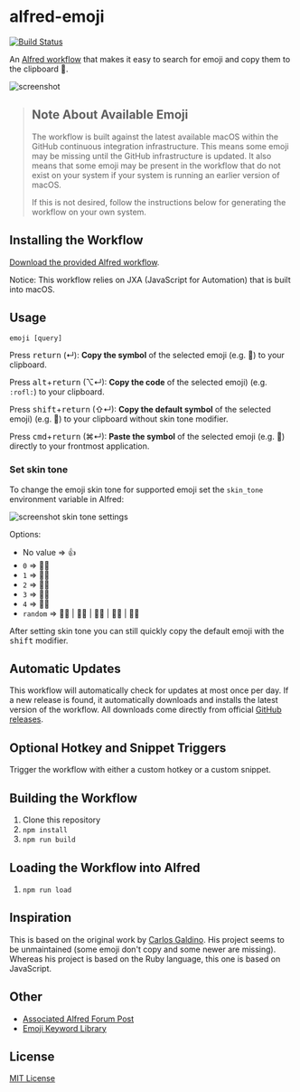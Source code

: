 # alfred-emoji

[![Build Status](https://travis-ci.org/jsumners/alfred-emoji.svg?branch=master)](https://travis-ci.org/jsumners/alfred-emoji)

An [Alfred workflow][alfred] that makes it easy to search for emoji and copy
them to the clipboard 🤘.

![screenshot](images/screenshot.png)

> ## Note About Available Emoji
>
> The workflow is built against the latest available macOS within the GitHub
> continuous integration infrastructure. This means some emoji may be missing
> until the GitHub infrastructure is updated. It also means that some emoji
> may be present in the workflow that do not exist on your system if your
> system is running an earlier version of macOS.
>
> If this is not desired, follow the instructions below for generating the
> workflow on your own system.

## Installing the Workflow

[Download the provided Alfred workflow][releases].

Notice: This workflow relies on JXA (JavaScript for Automation) that is built
into macOS.

## Usage

```
emoji [query]
```

Press <kbd>return</kbd> (↵): **Copy the symbol** of the selected emoji (e.g. 🤣) to
your clipboard.

Press <kbd>alt</kbd>+<kbd>return</kbd> (⌥↵): **Copy the code** of the selected emoji)
(e.g. `:rofl:`) to your clipboard.

Press <kbd>shift</kbd>+<kbd>return</kbd> (⇧↵): **Copy the default symbol** of the selected emoji)
(e.g. 🤣) to your clipboard without skin tone modifier.

Press <kbd>cmd</kbd>+<kbd>return</kbd> (⌘↵): **Paste the symbol** of the selected
emoji (e.g. 🤣) directly to your frontmost application.

### Set skin tone

To change the emoji skin tone for supported emoji set the `skin_tone` environment variable in Alfred:

![screenshot skin tone settings](images/screenshot-skin-tone-setting.png)

Options:
- No value => 👍
- `0` => 👍🏻
- `1` => 👍🏼
- `2` => 👍🏽
- `3` => 👍🏾
- `4` => 👍🏿
- `random` => 👍🏻 | 👍🏼 | 👍🏽 | 👍🏾 | 👍🏿

After setting skin tone you can still quickly copy the default emoji with the <kbd>shift</kbd> modifier.

## Automatic Updates

This workflow will automatically check for updates at most once per day. If a
new release is found, it automatically downloads and installs the latest
version of the workflow. All downloads come directly from official [GitHub
releases][releases].

## Optional Hotkey and Snippet Triggers

Trigger the workflow with either a custom hotkey or a custom snippet.

## Building the Workflow

1. Clone this repository
2. `npm install`
3. `npm run build`

## Loading the Workflow into Alfred

1. `npm run load`

## Inspiration

This is based on the original work by [Carlos Galdino][carlos]. His project
seems to be unmaintained (some emoji don't copy and some newer are missing).
Whereas his project is based on the Ruby language, this one is based on
JavaScript.

## Other

* [Associated Alfred Forum Post][alfredforum]
* [Emoji Keyword Library][emojilib]

## License

[MIT License](http://jsumners.mit-license.org/)

[alfred]: https://alfredapp.com/
[carlos]: https://github.com/carlosgaldino/alfred-emoji-workflow/
[releases]: https://github.com/jsumners/alfred-emoji/releases
[alfredforum]: https://www.alfredforum.com/topic/11126-alfred-emoji-search-emojis-by-name-or-keyword/
[emojilib]: https://github.com/muan/emojilib
